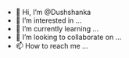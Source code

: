 - 👋 Hi, I’m @Dushshanka
- 👀 I’m interested in ...
- 🌱 I’m currently learning ...
- 💞️ I’m looking to collaborate on ...
- 📫 How to reach me ...

<!---
Dushshanka/Dushshanka is a ✨ special ✨ repository because its `README.md` (this file) appears on your GitHub profile.
You can click the Preview link to take a look at your changes.
--->
